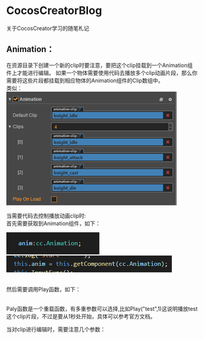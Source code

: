 # CocosCreatorBlog
关于CocosCreator学习的随笔札记

Animation：
---------
在资源目录下创建一个新的clip时要注意，要把这个clip挂载到一个Animation组件上才能进行编辑。
如果一个物体需要使用代码去播放多个clip动画片段，那么你需要将这些片段都挂载到相应物体的Animation组件的Clip数组中。
<br>类似：<br>
![](READMEIMG/animation.png)

当需要代码去控制播放动画clip时:<br>
首先需要获取到Animation组件，如下：<br>

![](READMEIMG/animationeditor6.png)
<br>
![](READMEIMG/animationeditor5.png)

<br>
然后需要调用Play函数，如下：<br>

<br>Paly函数是一个重载函数，有多重参数可以选择,比如Play("test",1)这说明播放test这个clip片段，不过是要从1秒处开始，具体可以参考官方文档。<br>

当对clip进行编辑时，需要注意几个参数：<br>
